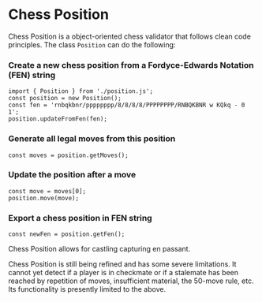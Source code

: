 # Chess Position

Chess Position is a object-oriented chess validator that follows clean code principles. The class `Position` can do the following:
### Create a new chess position from a Fordyce-Edwards Notation (FEN) string
```
import { Position } from './position.js';
const position = new Position();
const fen = 'rnbqkbnr/pppppppp/8/8/8/8/PPPPPPPP/RNBQKBNR w KQkq - 0 1';
position.updateFromFen(fen);
```

### Generate all legal moves from this position
```
const moves = position.getMoves();
```

### Update the position after a move
```
const move = moves[0];
position.move(move);
```

### Export a chess position in FEN string
```
const newFen = position.getFen();
```

Chess Position allows for castling capturing en passant. 

Chess Position is still being refined and has some severe limitations. It cannot yet detect if a player is in checkmate or if a stalemate has been reached by repetition of moves, insufficient material, the 50-move rule, etc. Its functionality is presently limited to the above. 
